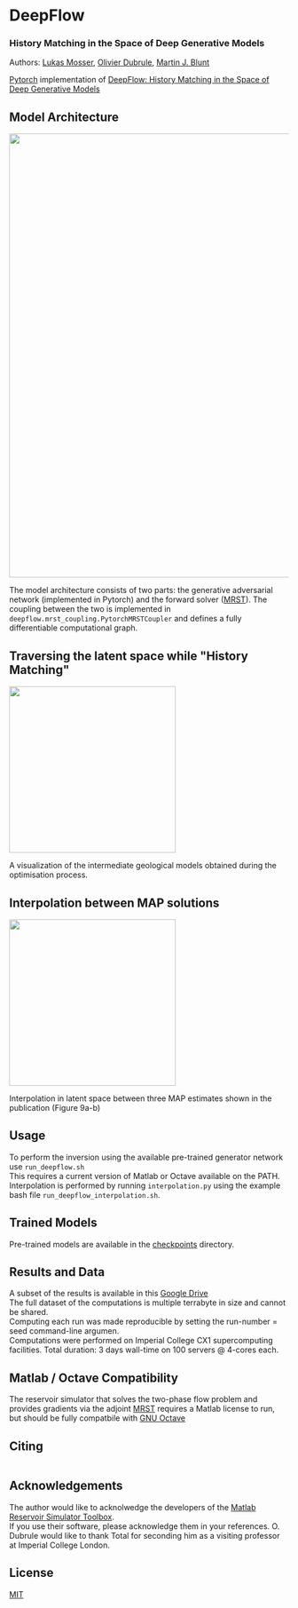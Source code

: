 # DeepFlow
### History Matching in the Space of Deep Generative Models

Authors: [Lukas Mosser](https://twitter.com/porestar), [Olivier Dubrule](https://www.imperial.ac.uk/people/o.dubrule), [Martin J. Blunt]((https://www.imperial.ac.uk/people/m.blunt))  

[Pytorch](https://pytorch.org) implementation of [DeepFlow: History Matching in the Space of Deep Generative Models]()

## Model Architecture
<img src="https://github.com/LukasMosser/DeepFlow/raw/master/results/figures/overview.png" width="800">

The model architecture consists of two parts: the generative adversarial network (implemented in Pytorch) and the forward solver ([MRST](https://www.sintef.no/projectweb/mrst/)).
The coupling between the two is implemented in ```deepflow.mrst_coupling.PytorchMRSTCoupler``` and defines a fully differentiable computational graph.

## Traversing the latent space while "History Matching"

<img src="https://github.com/LukasMosser/DeepFlow/raw/master/results/animations/evolution_facies.gif" width="300">

A visualization of the intermediate geological models obtained during the optimisation process.

## Interpolation between MAP solutions

<img src="https://github.com/LukasMosser/DeepFlow/raw/master/results/animations/interpolated_1_4_5_1.gif" width="300">

Interpolation in latent space between three MAP estimates shown in the publication (Figure 9a-b)

## Usage

To perform the inversion using the available pre-trained generator network use ``` run_deepflow.sh ```  
This requires a current version of Matlab or Octave available on the PATH.  
Interpolation is performed by running ```interpolation.py``` using the example bash file ```run_deepflow_interpolation.sh```.

## Trained Models
Pre-trained models are available in the  [checkpoints](checkpoints/) directory.

## Results and Data

A subset of the results is available in this [Google Drive](https://drive.google.com/drive/folders/1xLkLwDxAGVmfz-o2DzImgr8fP0fQNHW4?usp=sharing)  
The full dataset of the computations is multiple terrabyte in size and cannot be shared.  
Computing each run was made reproducible by setting the run-number = seed command-line argumen.  
Computations were performed on Imperial College CX1 supercomputing facilities.
Total duration: 3 days wall-time on 100 servers @ 4-cores each.  

## Matlab / Octave Compatibility
The reservoir simulator that solves the two-phase flow problem and provides gradients via the adjoint [MRST](https://www.sintef.no/projectweb/mrst/)
requires a Matlab license to run, but should be fully compatbile with [GNU Octave](https://www.gnu.org/software/octave/)

## Citing

```

```

## Acknowledgements

The author would like to acknolwedge the developers of the [Matlab Reservoir Simulator Toolbox](https://www.sintef.no/projectweb/mrst/).  
If you use their software, please acknowledge them in your references.
O. Dubrule would like to thank Total for seconding him as a visiting professor at Imperial College London.

## License

[MIT](LICENSE)


